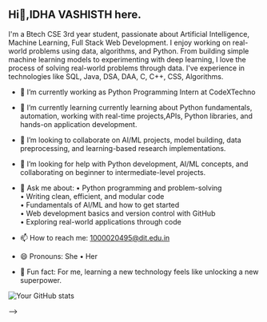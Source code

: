 ## Hi👋,IDHA VASHISTH here.
I'm a Btech CSE 3rd year student, passionate about Artificial Intelligence, Machine Learning, Full Stack Web Development. I enjoy working on real-world problems using data, algorithms, and Python. From building simple machine learning models to experimenting with deep learning, I love the process of solving real-world problems through data. I've experience in technologies like SQL, Java, DSA, DAA, C, C++, CSS, Algorithms.



- 🔭 I’m currently working as Python Programming Intern at CodeXTechno
- 🌱 I’m currently learning currently learning about Python fundamentals, automation, working with real-time projects,APIs, Python libraries, and hands-on application development.
- 👯 I’m looking to collaborate on AI/ML projects, model building, data preprocessing, and learning-based research implementations.
- 🤔 I’m looking for help with Python development, AI/ML concepts, and collaborating on beginner to intermediate-level projects.
- 💬 Ask me about:
• Python programming and problem-solving  
• Writing clean, efficient, and modular code  
• Fundamentals of AI/ML and how to get started  
• Web development basics and version control with GitHub  
• Exploring real-world applications through code

- 📫 How to reach me: 1000020495@dit.edu.in
- 😄 Pronouns: She • Her
- 🎉 Fun fact: For me, learning a new technology feels like unlocking a new superpower.

![Your GitHub stats](https://github-readme-stats.vercel.app/api?username=rkidha25&show_icons=true&theme=default)

-->
